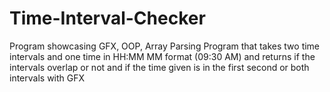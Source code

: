 # Time-Interval-Checker
Program showcasing GFX, OOP, Array Parsing
Program that takes two time intervals and one time in HH:MM MM format (09:30 AM) and returns if the intervals overlap or not and if the time given is in the first second or both intervals with GFX
